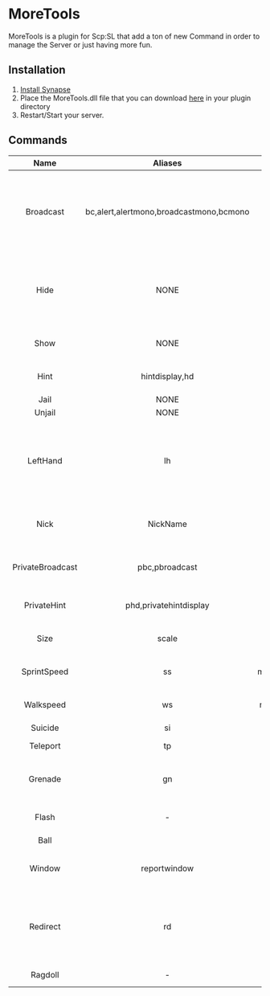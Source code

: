 # MoreTools
MoreTools is a plugin for Scp:SL that add a ton of new Command in order to manage the Server or just having more fun.

## Installation
1. [Install Synapse](https://github.com/SynapseSL/Synapse/wiki#hosting-guides)
2. Place the MoreTools.dll file that you can download [here](https://github.com/SynapseSL/MoreTools/releases) in your plugin directory
3. Restart/Start your server.

## Commands
| Name | Aliases | Permission | Description |
| :--: | :-----: | :--------: | :---------: |
| Broadcast | bc,alert,alertmono,broadcastmono,bcmono | moretools.bc | overrides the vanilla Command so that you need the permission in order to execute the Command |
| Hide | NONE | moretools.invisible | A Command which makes you invisible (like Scp-268 but for everyone even spectators) |
| Show | NONE | moretools.invisible | Makes you visible again for everyone |
| Hint | hintdisplay,hd | moretools.hint | Sends a TextHint to all Players |
| Jail | NONE | moretools.jail | jail a Player |
| Unjail | NONE | moretools.jail | unjail a Player |
| LeftHand | lh | moretools.lefthand | changes your scale so that you use your lefthand (recommended to give everyone the permission) |
| Nick | NickName | moretools.nick | Allows you to change your Name which is displayed |
| PrivateBroadcast | pbc,pbroadcast | moretools.pbc | Sends a broadcast to specific players |
| PrivateHint | phd,privatehintdisplay | moretools.phd | Sends a text hint tp specific players |
| Size | scale | moretools.size | Allows you to change your size |
| SprintSpeed | ss | moretools.sprintspeed | Changes the SprintSpeed for all Players |
| Walkspeed | ws | moretools.walkspeed | Changes the WalkSpeed for all Players |
| Suicide | si | moretools.suicide | kills yourself |
| Teleport | tp | moretools.tp | tp one player to an other |
| Grenade | gn | moretools.grenade | Spawns a grenade at the position of a player |
| Flash | - | moretools.flash | Spawns a flash at the position of a player |
| Ball | | - | moretools.ball | Spawns a ball at the position of a player |
| Window | reportwindow | moretools.window | Opens a Window for the player with a message |
| Redirect | rd | moretools.redirect | Forces the player to join on a other Server on the same machine with a different port |
| Ragdoll | - | moretools.ragdoll | Spawns Ragdolls |
